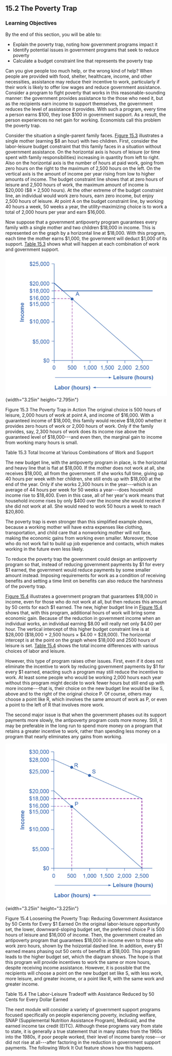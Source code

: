 ## 15.2 The Poverty Trap

### Learning Objectives

By the end of this section, you will be able to:

-   Explain the poverty trap, noting how government programs impact it
-   Identify potential issues in government programs that seek to reduce
    poverty
-   Calculate a budget constraint line that represents the poverty trap

Can you give people too much help, or the wrong kind of help? When
people are provided with food, shelter, healthcare, income, and other
necessities, assistance may reduce their incentive to work, particularly
if their work is likely to offer low wages and reduce government
assistance. Consider a program to fight poverty that works in this
reasonable-sounding manner: the government provides assistance to the
those who need it, but as the recipients earn income to support
themselves, the government reduces the level of assistance it provides.
With such a program, every time a person earns \$100, they lose \$100 in
government support. As a result, the person experiences no net gain for
working. Economists call this problem the poverty trap.

Consider the situation a single-parent family faces. [Figure
15.3](#CNX_Econ_C14_002) illustrates a single mother (earning \$8 an
hour) with two children. First, consider the labor-leisure budget
constraint that this family faces in a situation without government
assistance. On the horizontal axis is hours of leisure (or time spent
with family responsibilities) increasing in quantity from left to right.
Also on the horizontal axis is the number of hours at paid work, going
from zero hours on the right to the maximum of 2,500 hours on the left.
On the vertical axis is the amount of income per year rising from low to
higher amounts of income. The budget constraint line shows that at zero
hours of leisure and 2,500 hours of work, the maximum amount of income
is \$20,000 (\$8 × 2,500 hours). At the other extreme of the budget
constraint line, an individual would work zero hours, earn zero income,
but enjoy 2,500 hours of leisure. At point A on the budget constraint
line, by working 40 hours a week, 50 weeks a year, the
utility-maximizing choice is to work a total of 2,000 hours per year and
earn \$16,000.

Now suppose that a government antipoverty program guarantees every
family with a single mother and two children \$18,000 in income. This is
represented on the graph by a horizontal line at \$18,000. With this
program, each time the mother earns \$1,000, the government will deduct
\$1,000 of its support. [Table 15.3](#ch14mod02_tab03) shows what will
happen at each combination of work and government support.

![](media/15-2-the-poverty-trap_rId25.jpeg){width="3.25in" height="2.795in"}

Figure 15.3 The Poverty Trap in Action The original choice is 500 hours
of leisure, 2,000 hours of work at point A, and income of \$16,000. With
a guaranteed income of \$18,000, this family would receive \$18,000
whether it provides zero hours of work or 2,000 hours of work. Only if
the family provides, say, 2,300 hours of work does its income rise above
the guaranteed level of \$18,000---and even then, the marginal gain to
income from working many hours is small.

Table 15.3 Total Income at Various Combinations of Work and Support

The new budget line, with the antipoverty program in place, is the
horizontal and heavy line that is flat at \$18,000. If the mother does
not work at all, she receives \$18,000, all from the government. If she
works full time, giving up 40 hours per week with her children, she
still ends up with \$18,000 at the end of the year. Only if she works
2,300 hours in the year---which is an average of 44 hours per week for
50 weeks a year---does household income rise to \$18,400. Even in this
case, all of her year's work means that household income rises by only
\$400 over the income she would receive if she did not work at all. She
would need to work 50 hours a week to reach \$20,800.

The poverty trap is even stronger than this simplified example shows,
because a working mother will have extra expenses like clothing,
transportation, and child care that a nonworking mother will not face,
making the economic gains from working even smaller. Moreover, those who
do not work fail to build up job experience and contacts, which makes
working in the future even less likely.

To reduce the poverty trap the government could design an antipoverty
program so that, instead of reducing government payments by \$1 for
every \$1 earned, the government would reduce payments by some smaller
amount instead. Imposing requirements for work as a condition of
receiving benefits and setting a time limit on benefits can also reduce
the harshness of the poverty trap.

[Figure 15.4](#CNX_Econ_C14_003) illustrates a government program that
guarantees \$18,000 in income, even for those who do not work at all,
but then reduces this amount by 50 cents for each \$1 earned. The new,
higher budget line in [Figure 15.4](#CNX_Econ_C14_003) shows that, with
this program, additional hours of work will bring some economic gain.
Because of the reduction in government income when an individual works,
an individual earning \$8.00 will really net only \$4.00 per hour. The
vertical intercept of this higher budget constraint line is at \$28,000
(\$18,000 + 2,500 hours × \$4.00 = \$28,000). The horizontal intercept
is at the point on the graph where \$18,000 and 2500 hours of leisure is
set. [Table 15.4](#ch14mod02_tab04) shows the total income differences
with various choices of labor and leisure.

However, this type of program raises other issues. First, even if it
does not eliminate the incentive to work by reducing government payments
by \$1 for every \$1 earned, enacting such a program may still reduce
the incentive to work. At least some people who would be working 2,000
hours each year without this program might decide to work fewer hours
but still end up with more income---that is, their choice on the new
budget line would be like S, above and to the right of the original
choice P. Of course, others may choose a point like R, which involves
the same amount of work as P, or even a point to the left of R that
involves more work.

The second major issue is that when the government phases out its
support payments more slowly, the antipoverty program costs more money.
Still, it may be preferable in the long run to spend more money on a
program that retains a greater incentive to work, rather than spending
less money on a program that nearly eliminates any gains from working.

![](media/15-2-the-poverty-trap_rId28.jpeg){width="3.25in" height="3.225in"}

Figure 15.4 Loosening the Poverty Trap: Reducing Government Assistance
by 50 Cents for Every \$1 Earned On the original labor-leisure
opportunity set, the lower, downward-sloping budget set, the preferred
choice P is 500 hours of leisure and \$16,000 of income. Then, the
government created an antipoverty program that guarantees \$18,000 in
income even to those who work zero hours, shown by the hoizontal dashed
line. In addition, every \$1 earned means phasing out 50 cents of
benefits at \$18,000. This program leads to the higher budget set, which
the diagram shows. The hope is that this program will provide incentives
to work the same or more hours, despite receiving income assistance.
However, it is possible that the recipients will choose a point on the
new budget set like S, with less work, more leisure, and greater income,
or a point like R, with the same work and greater income.

Table 15.4 The Labor-Leisure Tradeoff with Assistance Reduced by 50
Cents for Every Dollar Earned

The next module will consider a variety of government support programs
focused specifically on people experiencing poverty, including welfare,
SNAP (Supplemental Nutrition Assistance Program), Medicaid, and the
earned income tax credit (EITC). Although these programs vary from state
to state, it is generally a true statement that in many states from the
1960s into the 1980s, if poor people worked, their level of income
barely rose---or did not rise at all---after factoring in the reduction
in government support payments. The following Work It Out feature shows
how this happens.
